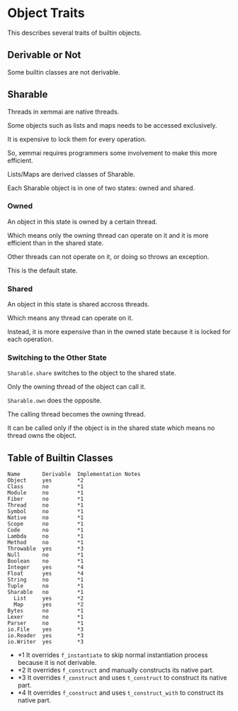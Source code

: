 # Object Traits

This describes several traits of builtin objects.

## Derivable or Not

Some builtin classes are not derivable.

## Sharable

Threads in xemmai are native threads.

Some objects such as lists and maps needs to be accessed exclusively.

It is expensive to lock them for every operation.

So, xemmai requires programmers some involvement to make this more efficient.

Lists/Maps are derived classes of Sharable.

Each Sharable object is in one of two states: owned and shared.

### Owned

An object in this state is owned by a certain thread.

Which means only the owning thread can operate on it and it is more efficient than in the shared state.

Other threads can not operate on it, or doing so throws an exception.

This is the default state.

### Shared

An object in this state is shared accross threads.

Which means any thread can operate on it.

Instead, it is more expensive than in the owned state because it is locked for each operation.

### Switching to the Other State

`Sharable.share` switches to the object to the shared state.

Only the owning thread of the object can call it.

`Sharable.own` does the opposite.

The calling thread becomes the owning thread.

It can be called only if the object is in the shared state which means no thread owns the object.

## Table of Builtin Classes

    Name       Derivable  Implementation Notes
    Object     yes        *2
    Class      no         *1
    Module     no         *1
    Fiber      no         *1
    Thread     no         *1
    Symbol     no         *1
    Native     no         *1
    Scope      no         *1
    Code       no         *1
    Lambda     no         *1
    Method     no         *1
    Throwable  yes        *3
    Null       no         *1
    Boolean    no         *1
    Integer    yes        *4
    Float      yes        *4
    String     no         *1
    Tuple      no         *1
    Sharable   no         *1
      List     yes        *2
      Map      yes        *2
    Bytes      no         *1
    Lexer      no         *1
    Parser     no         *1
    io.File    yes        *3
    io.Reader  yes        *3
    io.Writer  yes        *3

* \*1 It overrides `f_instantiate` to skip normal instantiation process because it is not derivable.
* \*2 It overrides `f_construct` and manually constructs its native part.
* \*3 It overrides `f_construct` and uses `t_construct` to construct its native part.
* \*4 It overrides `f_construct` and uses `t_construct_with` to construct its native part.
